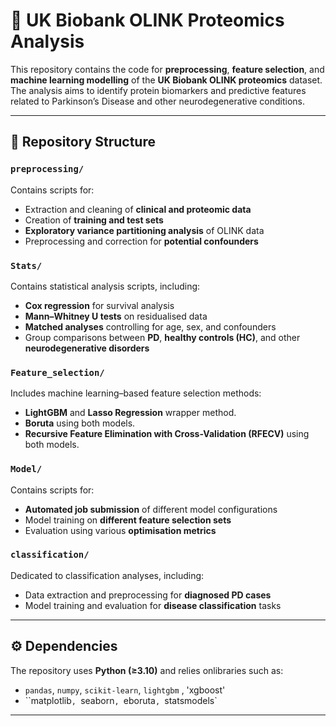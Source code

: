 # 🧬 UK Biobank OLINK Proteomics Analysis

This repository contains the code for **preprocessing**, **feature selection**, and **machine learning modelling** of the **UK Biobank OLINK proteomics** dataset.  
The analysis aims to identify protein biomarkers and predictive features related to Parkinson’s Disease and other neurodegenerative conditions.

---

## 📂 Repository Structure

### **`preprocessing/`**
Contains scripts for:
- Extraction and cleaning of **clinical and proteomic data**  
- Creation of **training and test sets**  
- **Exploratory variance partitioning analysis** of OLINK data  
- Preprocessing and correction for **potential confounders**

### **`Stats/`**
Contains statistical analysis scripts, including:
- **Cox regression** for survival analysis  
- **Mann–Whitney U tests** on residualised data  
- **Matched analyses** controlling for age, sex, and confounders  
- Group comparisons between **PD**, **healthy controls (HC)**, and other **neurodegenerative disorders**

### **`Feature_selection/`**
Includes machine learning–based feature selection methods:
- **LightGBM** and **Lasso Regression** wrapper method. 
- **Boruta** using both models. 
- **Recursive Feature Elimination with Cross-Validation (RFECV)** using both models. 


### **`Model/`**
Contains scripts for:
- **Automated job submission** of different model configurations
- Model training on **different feature selection sets** 
- Evaluation using various **optimisation metrics**  


### **`classification/`**
Dedicated to classification analyses, including:
- Data extraction and preprocessing for **diagnosed PD cases**  
- Model training and evaluation for **disease classification** tasks

---

## ⚙️ Dependencies

The repository uses **Python (≥3.10)** and relies onlibraries such as:
- `pandas`, `numpy`, `scikit-learn`, `lightgbm` , 'xgboost'  
- ``matplotlib`, `seaborn`, `eboruta`, `statsmodels`

---
